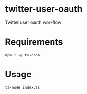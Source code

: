 # twitter-user-oauth
Twitter user oauth workflow

# Requirements
`npm i -g ts-node`

# Usage 
`ts-node index.ts`
